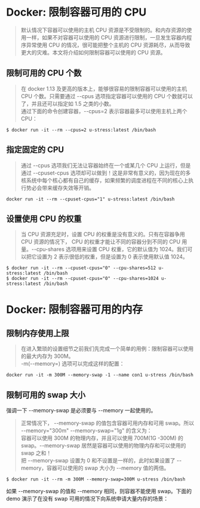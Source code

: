 Docker: 限制容器可用的 CPU  
==  
>默认情况下容器可以使用的主机 CPU 资源是不受限制的。和内存资源的使用一样，如果不对容器可以使用的 CPU 资源进行限制，一旦发生容器内程序异常使用 CPU 的情况，很可能把整个主机的 CPU 资源耗尽，从而导致更大的灾难。本文将介绍如何限制容器可以使用的 CPU 资源。  

限制可用的 CPU 个数  
--
>在 docker 1.13 及更高的版本上，能够很容易的限制容器可以使用的主机 CPU 个数。只需要通过 --cpus 选项指定容器可以使用的 CPU 个数就可以了，并且还可以指定如 1.5 之类的小数。  
通过下面的命令创建容器，--cpus=2 表示容器最多可以使用主机上两个 CPU：  
```
$ docker run -it --rm --cpus=2 u-stress:latest /bin/bash
```
指定固定的 CPU  
--  
>通过 --cpus 选项我们无法让容器始终在一个或某几个 CPU 上运行，但是通过 --cpuset-cpus 选项却可以做到！这是非常有意义的，因为现在的多核系统中每个核心都有自己的缓存，如果频繁的调度进程在不同的核心上执行势必会带来缓存失效等开销。  
```
docker run -it --rm --cpuset-cpus="1" u-stress:latest /bin/bash  
```
设置使用 CPU 的权重  
--
>当 CPU 资源充足时，设置 CPU 的权重是没有意义的。只有在容器争用 CPU 资源的情况下， CPU 的权重才能让不同的容器分到不同的 CPU 用量。--cpu-shares 选项用来设置 CPU 权重，它的默认值为 1024。我们可以把它设置为 2 表示很低的权重，但是设置为 0 表示使用默认值 1024。  
```
$ docker run -it --rm --cpuset-cpus="0" --cpu-shares=512 u-stress:latest /bin/bash
$ docker run -it --rm --cpuset-cpus="0" --cpu-shares=1024 u-stress:latest /bin/bash
```
Docker: 限制容器可用的内存  
==  
限制内存使用上限
--
>在进入繁琐的设置细节之前我们先完成一个简单的用例：限制容器可以使用的最大内存为 300M。  
>-m(--memory=) 选项可以完成这样的配置：  
```
docker run -it -m 300M --memory-swap -1 --name con1 u-stress /bin/bash
```
限制可用的 swap 大小
--
强调一下 --memory-swap 是必须要与 --memory 一起使用的。  
>正常情况下， --memory-swap 的值包含容器可用内存和可用 swap。所以 --memory="300m" --memory-swap="1g" 的含义为：  
>容器可以使用 300M 的物理内存，并且可以使用 700M(1G -300M) 的 swap。--memory-swap 居然是容器可以使用的物理内存和可以使用的 swap 之和！  
>把 --memory-swap 设置为 0 和不设置是一样的，此时如果设置了 --memory，容器可以使用的 swap 大小为 --memory 值的两倍。  
```
$ docker run -it --rm -m 300M --memory-swap=300M u-stress /bin/bash
```
如果 --memory-swap 的值和 --memory 相同，则容器不能使用 swap。下面的 demo 演示了在没有 swap 可用的情况下向系统申请大量内存的场景： 

